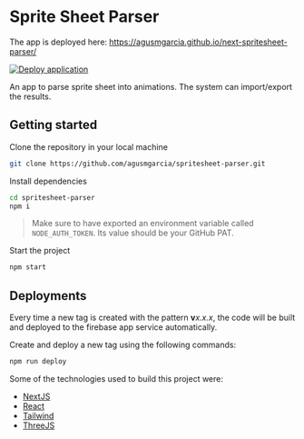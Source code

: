 # Sprite Sheet Parser

The app is deployed here: <https://agusmgarcia.github.io/next-spritesheet-parser/>

[![Deploy application](https://github.com/agusmgarcia/next-spritesheet-parser/actions/workflows/deploy-app.yml/badge.svg)](https://github.com/agusmgarcia/next-spritesheet-parser/actions/workflows/deploy-app.yml)

An app to parse sprite sheet into animations. The system can import/export the results.

## Getting started

Clone the repository in your local machine

```bash
git clone https://github.com/agusmgarcia/spritesheet-parser.git
```

Install dependencies

```bash
cd spritesheet-parser
npm i
```

> Make sure to have exported an environment variable called `NODE_AUTH_TOKEN`. Its value should be your GitHub PAT.

Start the project

```bash
npm start
```

## Deployments

Every time a new tag is created with the pattern **v**_x.x.x_, the code will be built and deployed to the firebase app service automatically.

Create and deploy a new tag using the following commands:

```bash
npm run deploy
```

Some of the technologies used to build this project were:

- [NextJS](https://nextjs.org/)
- [React](https://reactjs.org/)
- [Tailwind](https://tailwindcss.com/)
- [ThreeJS](https://threejs.org/)
